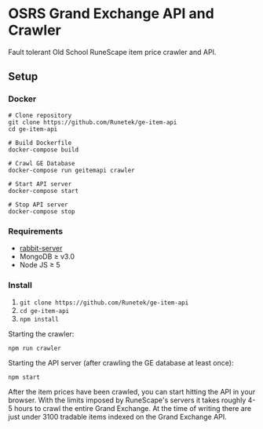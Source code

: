 # OSRS Grand Exchange API and Crawler

Fault tolerant Old School RuneScape item price crawler and API.

## Setup 

### Docker
```
# Clone repository
git clone https://github.com/Runetek/ge-item-api
cd ge-item-api

# Build Dockerfile
docker-compose build

# Crawl GE Database
docker-compose run geitemapi crawler

# Start API server
docker-compose start

# Stop API server
docker-compose stop
```

### Requirements

* [rabbit-server](https://www.rabbitmq.com/download.html)
* MongoDB ≥ v3.0
* Node JS ≥ 5

### Install

1. `git clone https://github.com/Runetek/ge-item-api`
2. `cd ge-item-api`
3. `npm install`


Starting the crawler:

`npm run crawler`

Starting the API server (after crawling the GE database at least once):

`npm start`

After the item prices have been crawled, you can start hitting the API in your browser.
With the limits imposed by RuneScape's servers it takes roughly 4-5 hours to crawl the
entire Grand Exchange. At the time of writing there are just under 3100 tradable items
indexed on the Grand Exchange API.

